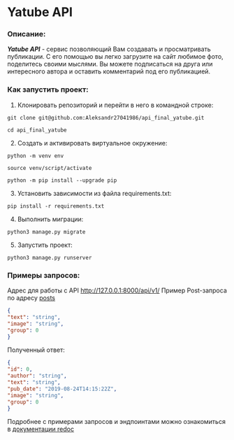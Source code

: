 # Yatube API
### Описание:
***Yatube API*** - сервис позволяющий Вам создавать и просматривать публикации.
С его помощью вы легко загрузите на сайт любимое фото, поделитесь своими мыслями.
Вы можете подписаться на друга или интересного автора и оставить комментарий под его публикацией.


### Как запустить проект:

1. Клонировать репозиторий и перейти в него в командной строке:

```
git clone git@github.com:Aleksandr27041986/api_final_yatube.git
```

```
cd api_final_yatube
```

2. Cоздать и активировать виртуальное окружение:

```
python -m venv env
```

```
source venv/script/activate
```

```
python -m pip install --upgrade pip
```

3. Установить зависимости из файла requirements.txt:

```
pip install -r requirements.txt
```

4. Выполнить миграции:

```
python3 manage.py migrate
```

5. Запустить проект:

```
python3 manage.py runserver
```

### Примеры запросов:

Адрес для работы с API http://127.0.0.1:8000/api/v1/
Пример Post-запроса по адресу [posts](http://127.0.0.1:8000/api/v1/posts/)
```json
{
"text": "string",
"image": "string",
"group": 0
}
```
Полученный ответ:
```json
{
"id": 0,
"author": "string",
"text": "string",
"pub_date": "2019-08-24T14:15:22Z",
"image": "string",
"group": 0
}
```
Подробнее с примерами запросов и эндпоинтами можно ознакомиться в 
[документации redoc](http://127.0.0.1:8000/redoc/)